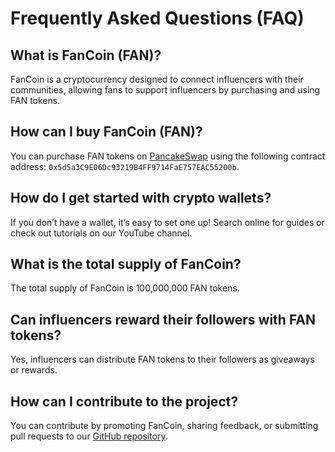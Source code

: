 # Frequently Asked Questions (FAQ)

## What is FanCoin (FAN)?
FanCoin is a cryptocurrency designed to connect influencers with their communities, allowing fans to support influencers by purchasing and using FAN tokens.

## How can I buy FanCoin (FAN)?
You can purchase FAN tokens on [PancakeSwap](https://pancakeswap.finance/) using the following contract address:
`0x5d5a3C9E06Dc93219B4FF9714FaE757EAC55200b`.

## How do I get started with crypto wallets?
If you don’t have a wallet, it’s easy to set one up! Search online for guides or check out tutorials on our YouTube channel.

## What is the total supply of FanCoin?
The total supply of FanCoin is 100,000,000 FAN tokens.

## Can influencers reward their followers with FAN tokens?
Yes, influencers can distribute FAN tokens to their followers as giveaways or rewards.

## How can I contribute to the project?
You can contribute by promoting FanCoin, sharing feedback, or submitting pull requests to our [GitHub repository](https://github.com/fancoincrypto/fancoin).
